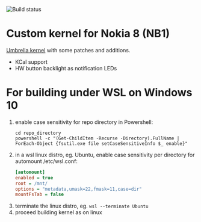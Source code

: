 ![Build status](https://github.com/radu-v/umbrella-mod/workflows/master/badge.svg)

# Custom kernel for Nokia 8 (NB1)

[Umbrella kernel](https://github.com/resident-nokia/umbrella) with some patches and additions.

- KCal support
- HW button backlight as notification LEDs

# For building under WSL on Windows 10
1. enable case sensitivity for repo directory
    in Powershell:
    ```shell
    cd repo_directory
    powershell -c "(Get-ChildItem -Recurse -Directory).FullName | ForEach-Object {fsutil.exe file setCaseSensitiveInfo $_ enable}"
    ```
2. in a wsl linux distro, eg. Ubuntu, enable case sensitivity per directory for automount
    /etc/wsl.conf:
    ```ini
    [automount]
    enabled = true
    root = /mnt/
    options = "metadata,umask=22,fmask=11,case=dir"
    mountFsTab = false
    ```
3. terminate the linux distro, eg. `wsl --terminate Ubuntu`
4. proceed building kernel as on linux
